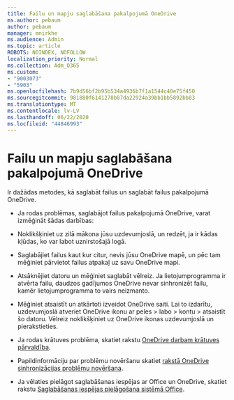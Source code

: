 ```yaml
---
title: Failu un mapju saglabāšana pakalpojumā OneDrive
ms.author: pebaum
author: pebaum
manager: mnirkhe
ms.audience: Admin
ms.topic: article
ROBOTS: NOINDEX, NOFOLLOW
localization_priority: Normal
ms.collection: Adm_O365
ms.custom:
- "9003073"
- "5903"
ms.openlocfilehash: 7b9d56bf2b95b534a4936b7f1a1544c40e75f450
ms.sourcegitcommit: 981880f6141278b87da22924a39bb1bb5892bb83
ms.translationtype: MT
ms.contentlocale: lv-LV
ms.lasthandoff: 06/22/2020
ms.locfileid: "44846993"
---
```

# <a name="saving-files-and-folders-to-onedrive"></a>Failu un mapju saglabāšana pakalpojumā OneDrive

Ir dažādas metodes, kā saglabāt failus un saglabāt failus pakalpojumā OneDrive.

- Ja rodas problēmas, saglabājot failus pakalpojumā OneDrive, varat izmēģināt šādas darbības:

- Noklikšķiniet uz zilā mākona jūsu uzdevumjoslā, un redzēt, ja ir kādas kļūdas, ko var labot uznirstošajā logā.
- Saglabājiet failus kaut kur citur, nevis jūsu OneDrive mapē, un pēc tam mēģiniet pārvietot failus atpakaļ uz savu OneDrive mapi.
- Atsāknējiet datoru un mēģiniet saglabāt vēlreiz. Ja lietojumprogramma ir atvērta failu, daudzos gadījumos OneDrive nevar sinhronizēt failu, kamēr lietojumprogramma to vairs neizmanto.
- Mēģiniet atsaistīt un atkārtoti izveidot OneDrive saiti. Lai to izdarītu, uzdevumjoslā atveriet OneDrive ikonu ar peles > labo > kontu > atsaistīt šo datoru. Vēlreiz noklikšķiniet uz OneDrive ikonas uzdevumjoslā un pierakstieties.
- Ja rodas krātuves problēma, skatiet rakstu [OneDrive darbam krātuves pārvaldība](https://support.microsoft.com/office/31519161-059c-4764-b6f8-f5cd29f7fe68).
- Papildinformāciju par problēmu novēršanu skatiet [rakstā OneDrive sinhronizācijas problēmu novēršana](https://docs.microsoft.com/alchemyinsights/fix-onedrive-sync-issues).  
- Ja vēlaties pielāgot saglabāšanas iespējas ar Office un OneDrive, skatiet rakstu [Saglabāšanas iespējas pielāgošana sistēmā Office](https://support.microsoft.com/office/786200a7-f5f2-4d26-a3ae-b78c60dd5d3b).
